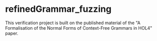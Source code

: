 # refinedGrammar_fuzzing
This verification project is built on the published material of the "A Formalisation of the Normal Forms of Context-Free Grammars in HOL4" paper.
